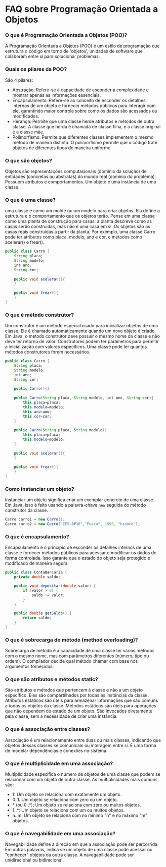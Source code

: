 # FAQ sobre Programação Orientada a Objetos


### O que é Programação Orientada a Objetos (POO)?
A Programação Orientada a Objetos (POO) é um estilo de programação que estrutura o código em torno de 'objetos', unidades de software que colaboram entre si para solucionar problemas.

### Quais os pilares da POO?
São 4 pilares:

* Abstração: Refere-se à capacidade de esconder a complexidade e mostrar apenas as informações essenciais. 
* Encapsulamento: Refere-se ao conceito de esconder os detalhes internos de um objeto e fornecer métodos públicos para interagir com ele, garantindo maior controle sobre como os dados são acessados ou modificados.
* Herança: Permite que uma classe herde atributos e métodos de outra classe. A classe que herda é chamada de classe filha, e a classe original é a classe mãe.
* Polimorfismo: Permite que diferentes classes implementem o mesmo método de maneira distinta. O polimorfismo permite que o código trate objetos de diferentes tipos de maneira uniforme.

### O que são objetos?
Objetos são representações computacionais (domínio da solução) de entidades (concretas ou abstratas) do mundo real (domínio do problema). Possuem atributos e comportamentos. Um objeto é uma instância de uma classe.

### O que é uma classe?
uma classe é como um molde ou um modelo para criar objetos. Ela define a estrutura e o comportamento que os objetos terão. Pense em uma classe como uma planta de construção para casas: a planta descreve como as casas serão construídas, mas não é uma casa em si. Os objetos são as casas reais construídas a partir da planta.
Por exemplo, uma classe Carro pode ter atributos como placa, modelo, ano e cor, e métodos como acelerar() e frear().

```java
public class Carro {
    String placa;
    String modelo;
    int ano;
    String cor;
    
    public void acelerar(){
    }
    
    public void frear(){
    }
}
```

### O que é método construtor?
Um construtor é um método especial usado para inicializar objetos de uma classe. Ele é chamado automaticamente quando um novo objeto é criado. 
Em Java, o método construtor deve possuir o mesmo nome da classe e não deve ter retorno de valor.
Construtores podem ter parâmetros para permitir a inicialização com valores específicos.
Uma classe pode ter quantos métodos construtores forem necessários.

```java
public class Carro {
    String placa;
    String modelo;
    int ano;
    String cor;
    
    public Carro(){}
    
    public Carro(String placa, String modelo, int ano, String cor){
        this.placa=placa;
        this.modelo=modelo;
        this.ano=ano;
        this.cor=cor;
    }
    
    public Carro(String placa, String modelo){
        this.placa=placa;
        this.modelo=modelo;
    }
    
    public void acelerar(){
    }
    
    public void frear(){
    }
}
```

### Como instanciar um objeto?
Instanciar um objeto significa criar um exemplar concreto de uma classe. Em Java, isso é feito usando a palavra-chave `new` seguida do método construtor da classe.

```java
Carro carro1 = new Carro();
Carro carro2 = new Carro("IFS-0P10","Fusca", 1990, "branco");
```


### O que é encapsulamento?
Encapsulamento é o princípio de esconder os detalhes internos de uma classe e fornecer métodos públicos para acessar e modificar os dados de forma controlada. Isso garante que o estado do objeto seja protegido e modificado de maneira segura.
```java
public class ContaBancaria {
    private double saldo;

    public void depositar(double valor) {
        if (valor > 0) {
            saldo += valor;
        }
    }

    public double getSaldo() {
        return saldo;
    }
}
```

### O que é sobrecarga de método (method overloading)?
Sobrecarga de método é a capacidade de uma classe ter vários métodos com o mesmo nome, mas com parâmetros diferentes (número, tipo ou ordem). O compilador decide qual método chamar com base nos argumentos fornecidos.

### O que são atributos e métodos static?
São atributos e métodos que pertencem à classe e não a um objeto específico. Eles são compartilhados por todas as instâncias da classe. Atributos estáticos são úteis para armazenar informações que são comuns a todos os objetos da classe. Métodos estáticos são úteis para operações que não dependem do estado de um objeto. São invocados diretamente pela classe, sem a necessidade de criar uma instância. 

### O que é associação entre classes?
Associação é um relacionamento entre duas ou mais classes, indicando que objetos dessas classes se comunicam ou interagem entre si. É uma forma de modelar dependências e conexões no sistema.

### O que é multiplicidade em uma associação?
Multiplicidade especifica o número de objetos de uma classe que podem se relacionar com um objeto de outra classe. As multiplicidades mais comuns são:

* 1: Um objeto se relaciona com exatamente um objeto.
* 0..1: Um objeto se relaciona com zero ou um objeto.
* \* (ou 0..*): Um objeto se relaciona com zero ou muitos objetos.
* 1..*: Um objeto se relaciona com um ou muitos objetos.
* n..m: Um objeto se relaciona com no mínimo "n" e no máximo "m" objetos.

### O que é navegabilidade em uma associação?
Navegabilidade define a direção em que a associação pode ser percorrida. Em outras palavras, indica se um objeto de uma classe pode acessar ou "conhecer" objetos da outra classe. A navegabilidade pode ser unidirecional ou bidirecional.
